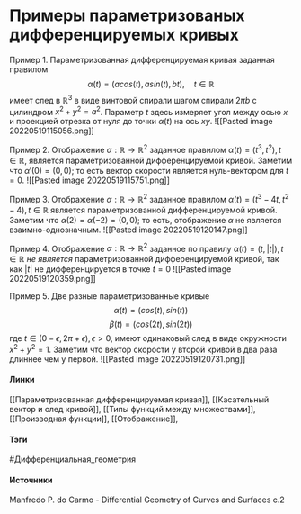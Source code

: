 # Примеры параметризованых дифференцируемых кривых
Пример 1. Параметризованная дифференцируемая кривая заданная правилом
$$
\alpha(t)=(acos(t),asin(t),bt),\quad t\in\mathbb{R}
$$
имеет след в $\mathbb{R}^3$ в виде винтовой спирали шагом спирали $2\pi b$ с цилиндром $x^2+y^2=a^2$. Параметр $t$ здесь измеряет угол между осью $x$ и проекцией отрезка от нуля до точки $\alpha(t)$ на ось $xy$. 
![[Pasted image 20220519115056.png]]

Пример 2. Отображение $\alpha:\mathbb{R}\rightarrow\mathbb{R}^2$ заданное правилом $\alpha(t)=(t^{3},t^{2}),t\in\mathbb{R}$, является параметризованной дифференцируемой кривой. Заметим что $\alpha'(0)=(0,0)$; то есть вектор скорости является нуль-вектором для $t=0$.
![[Pasted image 20220519115751.png]]

Пример 3. Отображение $\alpha:\mathbb{R}\rightarrow\mathbb{R}^2$ заданное правилом $\alpha(t)=(t^{3}-4t,t^{2}-4),t\in\mathbb{R}$ является параметризованной дифференцируемой кривой. Заметим что $\alpha(2)=\alpha(-2)=(0,0)$; то есть, отображение $\alpha$ не является взаимно-однозначным.
![[Pasted image 20220519120147.png]]

Пример 4. Отображение $\alpha:\mathbb{R}\rightarrow\mathbb{R}^2$ заданное по правилу $\alpha(t)=(t,|t|),t\in\mathbb{R}$ *не является* параметризованной дифференцируемой кривой, так как $|t|$ не дифференцируется в точке $t=0$
![[Pasted image 20220519120359.png]]

Пример 5. Две разные параметризованные кривые
$$
\alpha(t)=(cos(t),sin(t))
$$
$$
\beta(t)=(cos(2t),sin(2t))
$$
где $t\in(0-\epsilon,2\pi+\epsilon),\epsilon>0$, имеют одинаковый след в виде окружности $x^{2}+y^{2}=1$. Заметим что вектор скорости у второй кривой в два раза длиннее чем у первой.
![[Pasted image 20220519120731.png]]
#### Линки 
 [[Параметризованная дифференцируемая кривая]],
 [[Касательный вектор и след кривой]],
 [[Типы функций между множествами]],
 [[Производная функции]],
 [[Отображение]],
 
#### Тэги
 #Дифференциальная_геометрия 
 
#### Источники
 Manfredo P. do Carmo - Differential Geometry of Curves and Surfaces с.2